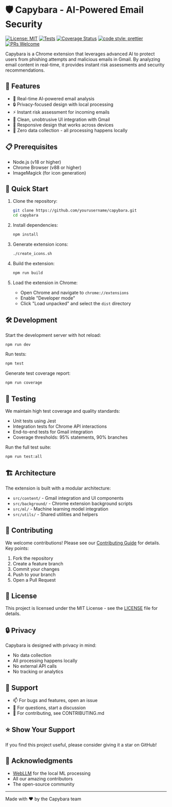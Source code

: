 # 🛡️ Capybara - AI-Powered Email Security

[![License: MIT](https://img.shields.io/badge/License-MIT-yellow.svg)](https://opensource.org/licenses/MIT)
[![Tests](https://github.com/yourusername/capybara/actions/workflows/tests.yml/badge.svg)](https://github.com/yourusername/capybara/actions)
[![Coverage Status](https://coveralls.io/repos/github/yourusername/capybara/badge.svg?branch=main)](https://coveralls.io/github/yourusername/capybara?branch=main)
[![code style: prettier](https://img.shields.io/badge/code_style-prettier-ff69b4.svg)](https://github.com/prettier/prettier)
[![PRs Welcome](https://img.shields.io/badge/PRs-welcome-brightgreen.svg)](http://makeapullrequest.com)

Capybara is a Chrome extension that leverages advanced AI to protect users from phishing attempts and malicious emails in Gmail. By analyzing email content in real-time, it provides instant risk assessments and security recommendations.

## 🌟 Features

- 🤖 Real-time AI-powered email analysis
- 🔒 Privacy-focused design with local processing
- ⚡ Instant risk assessment for incoming emails
- 🎨 Clean, unobtrusive UI integration with Gmail
- 📱 Responsive design that works across devices
- 🔐 Zero data collection - all processing happens locally

## 📋 Prerequisites

- Node.js (v18 or higher)
- Chrome Browser (v88 or higher)
- ImageMagick (for icon generation)

## 🚀 Quick Start

1. Clone the repository:

   ```bash
   git clone https://github.com/yourusername/capybara.git
   cd capybara
   ```

2. Install dependencies:

   ```bash
   npm install
   ```

3. Generate extension icons:

   ```bash
   ./create_icons.sh
   ```

4. Build the extension:

   ```bash
   npm run build
   ```

5. Load the extension in Chrome:
   - Open Chrome and navigate to `chrome://extensions`
   - Enable "Developer mode"
   - Click "Load unpacked" and select the `dist` directory

## 🛠️ Development

Start the development server with hot reload:

```bash
npm run dev
```

Run tests:

```bash
npm test
```

Generate test coverage report:

```bash
npm run coverage
```

## 🧪 Testing

We maintain high test coverage and quality standards:

- Unit tests using Jest
- Integration tests for Chrome API interactions
- End-to-end tests for Gmail integration
- Coverage thresholds: 95% statements, 90% branches

Run the full test suite:

```bash
npm run test:all
```

## 🏗️ Architecture

The extension is built with a modular architecture:

- `src/content/` - Gmail integration and UI components
- `src/background/` - Chrome extension background scripts
- `src/ml/` - Machine learning model integration
- `src/utils/` - Shared utilities and helpers

## 🤝 Contributing

We welcome contributions! Please see our [Contributing Guide](CONTRIBUTING.md) for details. Key points:

1. Fork the repository
2. Create a feature branch
3. Commit your changes
4. Push to your branch
5. Open a Pull Request

## 📜 License

This project is licensed under the MIT License - see the [LICENSE](LICENSE) file for details.

## 🔒 Privacy

Capybara is designed with privacy in mind:

- No data collection
- All processing happens locally
- No external API calls
- No tracking or analytics

## 🙋 Support

- 📫 For bugs and features, open an issue
- 💬 For questions, start a discussion
- 🤝 For contributing, see CONTRIBUTING.md

## ⭐ Show Your Support

If you find this project useful, please consider giving it a star on GitHub!

## 🙏 Acknowledgments

- [WebLLM](https://github.com/mlc-ai/web-llm) for the local ML processing
- All our amazing contributors
- The open-source community

---

Made with ❤️ by the Capybara team
